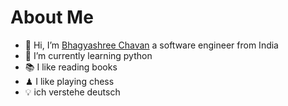 # About Me
- 👋 Hi, I’m [Bhagyashree Chavan](https://github.com/bhagyashree1990/) a software engineer from India
- 🌱 I’m currently learning python
- 📚 I like reading books
- ♟ I like playing chess
- 💡 ich verstehe deutsch


<!---
bhagyashree1990/bhagyashree1990 is a ✨ special ✨ repository because its `README.md` (this file) appears on your GitHub profile.
You can click the Preview link to take a look at your changes.
--->
